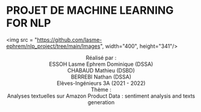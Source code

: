 # PROJET DE MACHINE LEARNING FOR NLP

<img src = "https://github.com/lasme-ephrem/nlp_project/tree/main/Images", width="400", height="341"/>

<center>Réalisé par :</center>
<center>ESSOH Lasme Ephrem Dominique (DSSA)</center> 
<center>CHABAUD Mathieu (DSBD)</center> 
<center>BERREBI Nathan (DSSA)</center>

<center>Elèves-Ingénieurs 3A (2021 - 2022)</center>
<center>Thème :</center>
<center>Analyses textuelles sur Amazon Product Data : sentiment analysis and texts generation</center>
